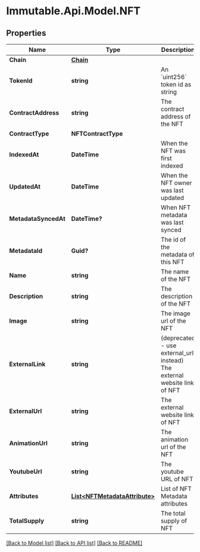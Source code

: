 # Immutable.Api.Model.NFT

## Properties

Name | Type | Description | Notes
------------ | ------------- | ------------- | -------------
**Chain** | [**Chain**](Chain.md) |  | 
**TokenId** | **string** | An &#x60;uint256&#x60; token id as string | 
**ContractAddress** | **string** | The contract address of the NFT | 
**ContractType** | **NFTContractType** |  | 
**IndexedAt** | **DateTime** | When the NFT was first indexed | 
**UpdatedAt** | **DateTime** | When the NFT owner was last updated | 
**MetadataSyncedAt** | **DateTime?** | When NFT metadata was last synced | 
**MetadataId** | **Guid?** | The id of the metadata of this NFT | [optional] 
**Name** | **string** | The name of the NFT | 
**Description** | **string** | The description of the NFT | 
**Image** | **string** | The image url of the NFT | 
**ExternalLink** | **string** | (deprecated - use external_url instead) The external website link of NFT | 
**ExternalUrl** | **string** | The external website link of NFT | 
**AnimationUrl** | **string** | The animation url of the NFT | 
**YoutubeUrl** | **string** | The youtube URL of NFT | 
**Attributes** | [**List&lt;NFTMetadataAttribute&gt;**](NFTMetadataAttribute.md) | List of NFT Metadata attributes | 
**TotalSupply** | **string** | The total supply of NFT | [optional] 

[[Back to Model list]](../README.md#documentation-for-models) [[Back to API list]](../README.md#documentation-for-api-endpoints) [[Back to README]](../README.md)

